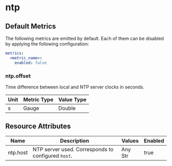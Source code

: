 [comment]: <> (Code generated by mdatagen. DO NOT EDIT.)

# ntp

## Default Metrics

The following metrics are emitted by default. Each of them can be disabled by applying the following configuration:

```yaml
metrics:
  <metric_name>:
    enabled: false
```

### ntp.offset

Time difference between local and NTP server clocks in seconds.

| Unit | Metric Type | Value Type |
| ---- | ----------- | ---------- |
| s | Gauge | Double |

## Resource Attributes

| Name | Description | Values | Enabled |
| ---- | ----------- | ------ | ------- |
| ntp.host | NTP server used. Corresponds to configured `host`. | Any Str | true |

